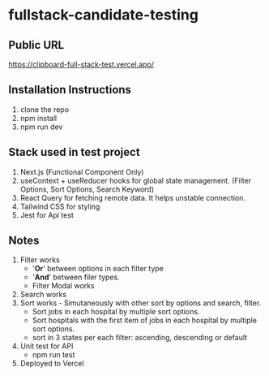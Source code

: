 # fullstack-candidate-testing

## Public URL

https://clipboard-full-stack-test.vercel.app/

## Installation Instructions

1. clone the repo
2. npm install
3. npm run dev

## Stack used in test project

1. Next.js (Functional Component Only)
2. useContext + useReducer hooks for global state management. (Filter Options, Sort Options, Search Keyword)
3. React Query for fetching remote data. It helps unstable connection.
4. Tailwind CSS for styling
5. Jest for Api test

## Notes

1. Filter works
   - '**Or**' between options in each filter type
   - '**And**' between filer types.
   - Filter Modal works
2. Search works
3. Sort works - Simutaneously with other sort by options and search, filter.
   - Sort jobs in each hospital by multiple sort options.
   - Sort hospitals with the first item of jobs in each hospital by multiple sort options.
   - sort in 3 states per each filter: ascending, descending or default
4. Unit test for API
   - npm run test
5. Deployed to Vercel
